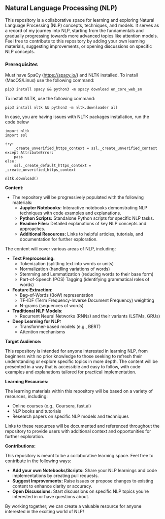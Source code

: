 ## Natural Language Processing (NLP)

This repository is a collaborative space for learning and exploring Natural Language Processing (NLP) concepts, techniques, and models. It serves as a record of my journey into NLP, starting from the fundamentals and gradually progressing towards more advanced topics like attention models. Feel free to contribute to this repository by adding your own learning materials, suggesting improvements, or opening discussions on specific NLP concepts.

### **Prerequisites**

Must have SpaCy (https://spacy.io/) and NLTK installed. To install (MacOS/Linux) use the following command:

```
pip3 install spacy && python3 -m spacy download en_core_web_sm
```

To install NLTK, use the following command:

```
pip3 install nltk && python3 -m nltk.downloader all
```

In case, you are having issues with NLTK packages installation, run the code below

```
import nltk
import ssl

try:
    _create_unverified_https_context = ssl._create_unverified_context
except AttributeError:
    pass
else:
    ssl._create_default_https_context = _create_unverified_https_context

nltk.download()
```

**Content:**

- The repository will be progressively populated with the following materials:
  - **Jupyter Notebooks:** Interactive notebooks demonstrating NLP techniques with code examples and explanations.
  - **Python Scripts:** Standalone Python scripts for specific NLP tasks.
  - **Readme Files:** Detailed explanations of key NLP concepts and approaches.
  - **Additional Resources:** Links to helpful articles, tutorials, and documentation for further exploration.

The content will cover various areas of NLP, including:

- **Text Preprocessing:**
  - Tokenization (splitting text into words or units)
  - Normalization (handling variations of words)
  - Stemming and Lemmatization (reducing words to their base form)
  - Part-of-Speech (POS) Tagging (identifying grammatical roles of words)
- **Feature Extraction:**
  - Bag-of-Words (BoW) representation
  - TF-IDF (Term Frequency-Inverse Document Frequency) weighting
  - N-grams (sequences of words)
- **Traditional NLP Models:**
  - Recurrent Neural Networks (RNNs) and their variants (LSTMs, GRUs)
- **Deep Learning for NLP:**
  - Transformer-based models (e.g., BERT)
  - Attention mechanisms

**Target Audience:**

This repository is intended for anyone interested in learning NLP, from beginners with no prior knowledge to those seeking to refresh their understanding or explore specific topics in more depth. The content will be presented in a way that is accessible and easy to follow, with code examples and explanations tailored for practical implementation.

**Learning Resources:**

The learning materials within this repository will be based on a variety of resources, including:

- Online courses (e.g., Coursera, fast.ai)
- NLP books and tutorials
- Research papers on specific NLP models and techniques

Links to these resources will be documented and referenced throughout the repository to provide users with additional context and opportunities for further exploration.

**Contributions:**

This repository is meant to be a collaborative learning space. Feel free to contribute in the following ways:

- **Add your own Notebooks/Scripts:** Share your NLP learnings and code implementations by creating pull requests.
- **Suggest Improvements:** Raise issues or propose changes to existing content to enhance clarity or accuracy.
- **Open Discussions:** Start discussions on specific NLP topics you're interested in or have questions about.

By working together, we can create a valuable resource for anyone interested in the exciting world of NLP!
